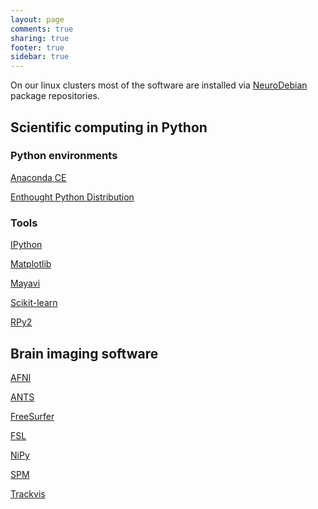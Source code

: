 ```yaml
---
layout: page
comments: true
sharing: true
footer: true
sidebar: true
---
```


On our linux clusters most of the software are installed via [NeuroDebian][] package
repositories.

[NeuroDebian]: http://neuro.debian.net

<div class="page-header"><h2>Scientific computing in Python</h2></div>

### Python environments

[Anaconda CE](https://store.continuum.io/cshop/anaconda)

[Enthought Python Distribution](https://www.enthought.com/)

### Tools

[IPython](http://ipython.org)

[Matplotlib](http://matplotlib.org/)

[Mayavi](http://code.enthought.com/projects/mayavi/)

[Scikit-learn](http://scikit-learn.org)

[RPy2](http://rpy.sourceforge.net/rpy2.html)

<div class="page-header"><h2>Brain imaging software</h2></div>

[AFNI](http://afni.nimh.nih.gov/afni)

[ANTS](http://www.picsl.upenn.edu/ANTS/)

[FreeSurfer](http://surfer.nmr.mgh.harvard.edu/)

[FSL](http://fsl.fmrib.ox.ac.uk/fsl/fslwiki/FSL)

[NiPy](http://nipy.org/)

[SPM](http://www.fil.ion.ucl.ac.uk/spm/)

[Trackvis](http://www.trackvis.org/)